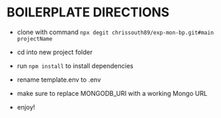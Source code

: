 # BOILERPLATE DIRECTIONS

- clone with command `npx degit chrissouth89/exp-mon-bp.git#main projectName`

- cd into new project folder

- run `npm install` to install dependencies

- rename template.env to .env

- make sure to replace MONGODB_URI with a working Mongo URL

- enjoy!